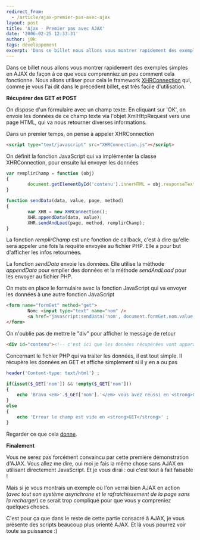 ```yaml
---
redirect_from:
  - /article/ajax-premier-pas-avec-ajax
layout: post
title: 'Ajax - Premier pas avec AJAX'
date: '2006-02-25 12:33:31'
author: j0k
tags: développement
excerpt: 'Dans ce billet nous allons vous montrer rapidement des exemples simples en AJAX de façon à ce que vous comprenniez un peu comment cela fonctionne.  Nous allons utiliser pour cela le framework [XHRConnection](http://xhrconnection.sutekidane.net/ "Lien") qui, comme je vous l''ai dit dans le précédent billet, est très facile d''utilisation.'
---
```


Dans ce billet nous allons vous montrer rapidement des exemples simples en AJAX de façon à ce que vous comprenniez un peu comment cela fonctionne.  Nous allons utiliser pour cela le framework [XHRConnection](http://xhrconnection.sutekidane.net/) qui, comme je vous l'ai dit dans le précédent billet, est très facile d'utilisation.

**Récupérer des GET et POST**

 On dispose d'un formulaire avec un champ texte. En cliquant sur 'OK', on envoie les données de ce champ texte via l'objet XmlHttpRequest vers une page HTML, qui va nous retourner diverses informations.

  Dans un premier temps, on pense à appeler XHRConnection

```html
<script type="text/javascript" src="XHRConnection.js"></script>
```

  On définit la fonction JavaScript qui va implémenter la classe XHRConnection, pour ensuite lui envoyer les données

```js
var remplirChamp = function (obj)
{
        document.getElementById('contenu').innerHTML = obj.responseText;
}

function sendData(data, value, page, method)
{
        var XHR = new XHRConnection();
        XHR.appendData(data, value);
        XHR.sendAndLoad(page, method, remplirChamp);
}
```

 La fonction *remplirChamp* est une fonction de callback, c'est à dire qu'elle sera appeler une fois la requête envoyée au fichier PHP. Elle a pour but d'afficher les infos retournées.

 La fonction *sendData* envoie les données. Elle utilise la méthode *appendData* pour empiler des données et la méthode *sendAndLoad* pour les envoyer au fichier PHP.

  On mets en place le formulaire avec la fonction JavaScript qui va envoyer les données à une autre fonction JavaScript

```html
<form name="formGet" method="get">
        Nom: <input type="text" name="nom" />
        <a href="javascript:sendData('nom', document.formGet.nom.value, 'get.php', 'GET')">GO</a>
</form>
```

  On n'oublie pas de mettre le "div" pour afficher le message de retour

```html
<div id="contenu"><!-- c'est ici que les données récupérées vont apparaître --></div>
```

  Concernant le fichier PHP qui va traiter les données, il est tout simple. Il récupère les données en GET et affiche simplement si il y en a ou pas

```php
header('Content-type: text/html') ;

if(isset($_GET['nom']) && !empty($_GET['nom']))
{
    echo 'Bravo <em>'.$_GET['nom'].'</em> vous avez réussi en <strong>GET</strong>' ;
}
else
{
    echo 'Erreur le champ est vide en <strong>GET</strong>' ;
}
```

  Regarder ce que cela [donne](http://www.j0k3r.net/exemples/ajax/recuperer-post-et-get.html).


**Finalement**

 Vous ne serez pas forcément convaincu par cette première démonstration d'AJAX. Vous allez me dire, oui moi je fais la même chose sans AJAX en utilisant directement JavaScript. Et je vous dirai : oui c'est tout à fait faisable !

 Mais si je vous montrais un exemple où l'on verrai bien AJAX en action (*avec tout son système asynchrone et le rafraichissement de la page sans la recharger*) ce serait trop compliqué pour que vous y compreniez quelques choses.

  C'est pour ça que dans le reste de cette partie consacré à AJAX, je vous présente des scripts beaucoup plus orienté AJAX.  Et là vous pourrez voir toute sa puissance :)
